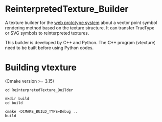 # ReinterpretedTexture_Builder
A texture builder for the [web prototype system](https://github.com/YcSoku/ReinterpretedTexture_Rendering) about a vector point symbol rendering method based on the texture structure. It can transfer TrueType or SVG symbols to reinterpreted textures.

This builder is developed by C++ and Python. The C++ program (vtexture) need to be built before using Python codes.


# Building vtexture
(Cmake version >= 3.15)

```
cd ReinterpretedTexture_Builder

mkdir build
cd build

cmake -DCMAKE_BUILD_TYPE=Debug ..
build
```
